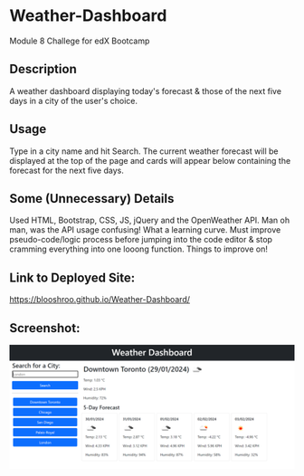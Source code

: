# Weather-Dashboard
Module 8 Challege for edX Bootcamp

## Description
A weather dashboard displaying today's forecast & those of the next five days in a city of the user's choice.

## Usage
Type in a city name and hit Search. The current weather forecast will be displayed at the top of the page and cards will appear below containing the forecast for the next five days.

## Some (Unnecessary) Details
Used HTML, Bootstrap, CSS, JS, jQuery and the OpenWeather API. Man oh man, was the API usage confusing! What a learning curve. Must improve pseudo-code/logic process before jumping into the code editor & stop cramming everything into one looong function. Things to improve on!

## Link to Deployed Site:

https://blooshroo.github.io/Weather-Dashboard/

## Screenshot:

![screenshot of website](./assets/images/weather-dash-screenshot.png)
